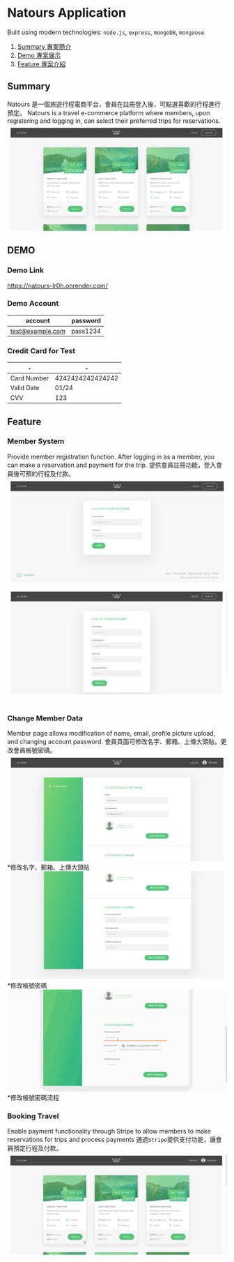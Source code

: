 # Natours Application

Bulit using modern technologies: `node.js`, `express`, `mongoDB`, `mongoose`

1. [Summary 專案簡介](https://github.com/yslsy/natours/tree/master#summary)
2. [Demo 專案展示](https://github.com/yslsy/natours/tree/master#demo)
3. [Feature 專案介紹](https://github.com/yslsy/natours/tree/master#feature)

## Summary

Natours 是一個旅遊行程電商平台，會員在註冊登入後，可點選喜歡的行程進行預定。
Natours is a travel e-commerce platform where members, upon registering and logging in, can select their preferred trips for reservations.
![Home](https://github.com/yslsy/natours/blob/master/readmeImage/Home.png)

## DEMO

### Demo Link

https://natours-lr0h.onrender.com/

### Demo Account

| account          | password |
| ---------------- | -------- |
| test@example.com | pass1234 |

### Credit Card for Test

| -           | -                |
| ----------- | ---------------- |
| Card Number | 4242424242424242 |
| Valid Date  | 01/24            |
| CVV         | 123              |

## Feature

### Member System

Provide member registration function. After logging in as a member, you can make a reservation and payment for the trip.
提供會員註冊功能，登入會員後可預約行程及付款。
![Login](https://github.com/yslsy/natours/blob/master/readmeImage/Login.png)
![Signup](https://github.com/yslsy/natours/blob/master/readmeImage/Signup.png)

### Change Member Data

Member page allows modification of name, email, profile picture upload, and changing account password.
會員頁面可修改名字、郵箱、上傳大頭貼，更改會員帳號密碼。
![Account setting](https://github.com/yslsy/natours/blob/master/readmeImage/Account%20setting.png)
*修改名字、郵箱、上傳大頭貼
![Account setting](https://github.com/yslsy/natours/blob/master/readmeImage/Account%20password%20setting.png)
*修改帳號密碼
![changepassword](https://github.com/yslsy/natours/blob/master/readmeImage/changepassword.gif) \*修改帳號密碼流程

### Booking Travel

Enable payment functionality through Stripe to allow members to make reservations for trips and process payments
通過`Stripe`提供支付功能，讓會員預定行程及付款。
![Booking](https://github.com/yslsy/natours/blob/master/readmeImage/booking.gif)
